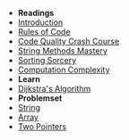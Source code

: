 <!-- TODO: Complete with your own sidebar structure and enable sidebar in index.html - or delete this file. -->
- **Readings**
- [Introduction](README.md "Introduction - kunjiajia")
- [Rules of Code](rules-of-code.md "Rules of Code - kunjiajia")
- [Code Quality Crash Course](12-tricks-to-improve-code-quality.md "Code Quality Tricks - kunjiajia")
- [String Methods Mastery](string-methods-mastery.md "String Methods Mastery - kunjiajia")
- [Sorting Sorcery](sorting-sorcery.md "Sorting Sorcery - kunjiajia")
- [Computation Complexity](computational-complexity.md "Computation Complexity - kunjiajia")
- **Learn**
- [Dijkstra's Algorithm](dijkstras-algo.md "Dijkstra's Algorithm - kunjiajia")
- **Problemset**
- [String](string/_toc.md "String - kunjiajia")
- [Array](array/_toc.md "Array - kunjiajia")
- [Two Pointers](two_pointers/_toc.md "Two Pointers - kunjiajia")